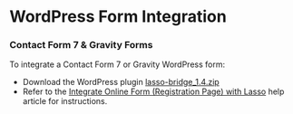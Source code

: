<h1>WordPress Form Integration</h1>

<h3><a name="new-plugin">Contact Form 7 & Gravity Forms</a></h3>
<p>To integrate a Contact Form 7 or Gravity WordPress form:</p>
<ul>
<li>Download the WordPress plugin <a href="https://github.com/eci-lasso/wp-plugin/blob/main/lasso-bridge_1.4.zip" download>lasso-bridge_1.4.zip</a></li>
<li>Refer to the <a href="https://constructionsupport.ecisolutions.com/s/article/Lasso-Integrations-Integrate-Online-Form-Registration-Page-with-Lasso" target="_blank">Integrate Online Form (Registration Page) with Lasso</a> help article for instructions.</li>
</ul>

